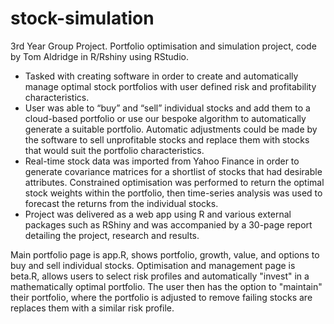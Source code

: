 # stock-simulation
3rd Year Group Project. Portfolio optimisation and simulation project, code by Tom Aldridge in R/Rshiny using RStudio.
-	Tasked with creating software in order to create and automatically manage optimal stock portfolios with user defined risk and profitability characteristics.
-	User was able to “buy” and “sell” individual stocks and add them to a cloud-based portfolio or use our bespoke algorithm to automatically generate a suitable portfolio. Automatic adjustments could be made by the software to sell unprofitable stocks and replace them with stocks that would suit the portfolio characteristics. 
-	Real-time stock data was imported from Yahoo Finance in order to generate covariance matrices for a shortlist of stocks that had desirable attributes. Constrained optimisation was performed to return the optimal stock weights within the portfolio, then time-series analysis was used to forecast the returns from the individual stocks. 
-	Project was delivered as a web app using R and various external packages such as RShiny and was accompanied by a 30-page report detailing the project, research and results.

Main portfolio page is app.R, shows portfolio, growth, value, and options to buy and sell individual stocks.
Optimisation and management page is beta.R, allows users to select risk profiles and automatically "invest" in a mathematically optimal portfolio. The user then has the option to "maintain" their portfolio, where the portfolio is adjusted to remove failing stocks are replaces them with a similar risk profile.

